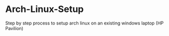 # Arch-Linux-Setup
Step by step process to setup arch linux on an existing windows laptop (HP Pavilion)
